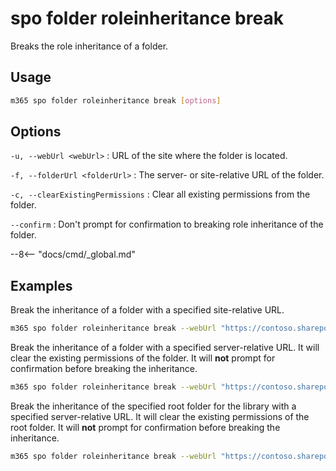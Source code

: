 # spo folder roleinheritance break

Breaks the role inheritance of a folder.

## Usage

```sh
m365 spo folder roleinheritance break [options]
```

## Options

`-u, --webUrl <webUrl>`
: URL of the site where the folder is located.

`-f, --folderUrl <folderUrl>`
: The server- or site-relative URL of the folder.

`-c, --clearExistingPermissions`
: Clear all existing permissions from the folder.

`--confirm`
: Don't prompt for confirmation to breaking role inheritance of the folder.

--8<-- "docs/cmd/_global.md"

## Examples

Break the inheritance of a folder with a specified site-relative URL.

```sh
m365 spo folder roleinheritance break --webUrl "https://contoso.sharepoint.com/sites/project-x" --folderUrl "Shared Documents/TestFolder"
```

Break the inheritance of a folder with a specified server-relative URL. It will clear the existing permissions of the folder. It will **not** prompt for confirmation before breaking the inheritance.

```sh
m365 spo folder roleinheritance break --webUrl "https://contoso.sharepoint.com/sites/project-x" --folderUrl "/sites/project-x/Shared Documents/TestFolder" --clearExistingPermissions --confirm
```

Break the inheritance of the specified root folder for the library with a specified server-relative URL. It will clear the existing permissions of the root folder. It will **not** prompt for confirmation before breaking the inheritance.

```sh
m365 spo folder roleinheritance break --webUrl "https://contoso.sharepoint.com/sites/project-x" --folderUrl "/sites/project-x/Shared Documents" --clearExistingPermissions --confirm
```
